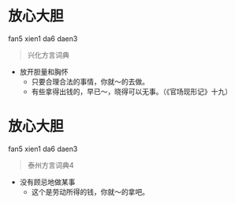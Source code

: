 # 放心大胆
fan5 xien1 da6 daen3
> 兴化方言词典
- 放开胆量和胸怀
  - 只要合理合法的事情，你就～的去做。
  - 有些拿得出钱的，早已～，晓得可以无事。（《官场现形记》十九）

# 放心大胆
fan5 xien1 da6 daen3
> 泰州方言词典4
- 没有顾忌地做某事
  - 这个是劳动所得的钱，你就～的拿吧。
